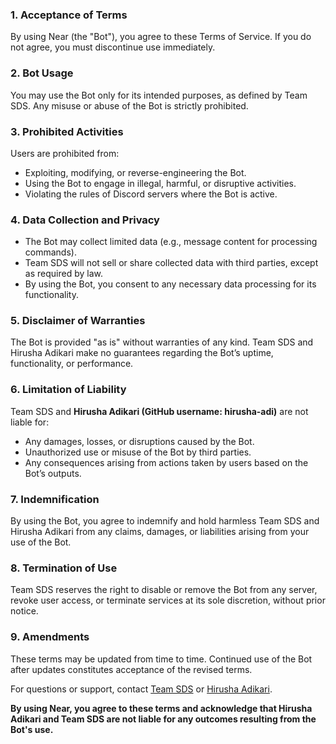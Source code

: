 ### 1. **Acceptance of Terms**  
By using Near (the "Bot"), you agree to these Terms of Service. If you do not agree, you must discontinue use immediately.

### 2. **Bot Usage**  
You may use the Bot only for its intended purposes, as defined by Team SDS. Any misuse or abuse of the Bot is strictly prohibited.

### 3. **Prohibited Activities**  
Users are prohibited from:  
- Exploiting, modifying, or reverse-engineering the Bot.  
- Using the Bot to engage in illegal, harmful, or disruptive activities.  
- Violating the rules of Discord servers where the Bot is active.  

### 4. **Data Collection and Privacy**  
- The Bot may collect limited data (e.g., message content for processing commands).  
- Team SDS will not sell or share collected data with third parties, except as required by law.  
- By using the Bot, you consent to any necessary data processing for its functionality.  

### 5. **Disclaimer of Warranties**  
The Bot is provided "as is" without warranties of any kind. Team SDS and Hirusha Adikari make no guarantees regarding the Bot’s uptime, functionality, or performance.

### 6. **Limitation of Liability**  
Team SDS and **Hirusha Adikari (GitHub username: hirusha-adi)** are not liable for:  
- Any damages, losses, or disruptions caused by the Bot.  
- Unauthorized use or misuse of the Bot by third parties.  
- Any consequences arising from actions taken by users based on the Bot’s outputs.

### 7. **Indemnification**  
By using the Bot, you agree to indemnify and hold harmless Team SDS and Hirusha Adikari from any claims, damages, or liabilities arising from your use of the Bot.

### 8. **Termination of Use**  
Team SDS reserves the right to disable or remove the Bot from any server, revoke user access, or terminate services at its sole discretion, without prior notice.

### 9. **Amendments**  
These terms may be updated from time to time. Continued use of the Bot after updates constitutes acceptance of the revised terms.

For questions or support, contact [Team SDS](https://teamsds.net) or [Hirusha Adikari](mailto:hirushaadi@gmail.com).  

**By using Near, you agree to these terms and acknowledge that Hirusha Adikari and Team SDS are not liable for any outcomes resulting from the Bot's use.**  
